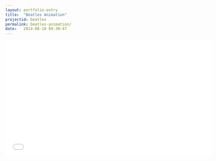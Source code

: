 ```yaml
---
layout: portfolio-entry
title:  "Beatles Animation"
projectid: beatles
permalink: beatles-animation/
date:   2014-08-10 09:30:47
---
```


<div class="videoWrapper">
    <!-- Copy & Pasted from YouTube -->
    <iframe src="//player.vimeo.com/video/105262120?title=0&amp;byline=0&amp;portrait=0&amp;color=ffffff" width="650" height="366" frameborder="0" webkitallowfullscreen mozallowfullscreen allowfullscreen></iframe>
</div>